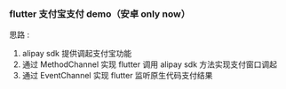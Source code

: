 ### flutter 支付宝支付 demo（安卓 only now）
思路 : 
1. alipay sdk 提供调起支付宝功能
2. 通过 MethodChannel 实现 flutter 调用 alipay sdk 方法实现支付窗口调起
3. 通过 EventChannel 实现 flutter 监听原生代码支付结果